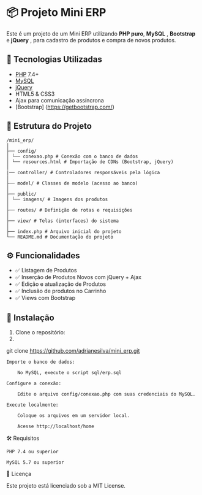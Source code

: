 # 📦 Projeto Mini ERP

Este é um projeto de um Mini ERP utilizando **PHP puro**, **MySQL** , **Bootstrap** e  **jQuery** , para cadastro de produtos e compra de novos produtos.

## 🚀 Tecnologias Utilizadas

- [PHP](https://www.php.net/) 7.4+
- [MySQL](https://www.mysql.com/)
- [jQuery](https://jquery.com/)
- HTML5 & CSS3
- Ajax para comunicação assíncrona
- [Bootstrap] (https://getbootstrap.com/)

## 📂 Estrutura do Projeto

```
/mini_erp/
│
├── config/
│ └── conexao.php # Conexão com o banco de dados
│ └── resources.html # Importação de CDNs (Bootstrap, jQuery)
│
|── controller/ # Controladores responsáveis pela lógica
│
├── model/ # Classes de modelo (acesso ao banco)
│
├── public/
│ └── imagens/ # Imagens dos produtos
│
├── routes/ # Definição de rotas e requisições
│
├── view/ # Telas (interfaces) do sistema
│
├── index.php # Arquivo inicial do projeto
└── README.md # Documentação do projeto
```

## ⚙️ Funcionalidades

- ✅ Listagem de Produtos
- ✅ Inserção de Produtos Novos com jQuery + Ajax
- ✅ Edição e atualização de Produtos
- ✅ Inclusão de produtos no Carrinho
- ✅ Views com Bootstrap

## 💾 Instalação

1. Clone o repositório:
2. 
git clone https://github.com/adrianesilva/mini_erp.git

    Importe o banco de dados:

        No MySQL, execute o script sql/erp.sql

    Configure a conexão:

        Edite o arquivo config/conexao.php com suas credenciais do MySQL.

    Execute localmente:

        Coloque os arquivos em um servidor local.

        Acesse http://localhost/home

🛠 Requisitos

    PHP 7.4 ou superior

    MySQL 5.7 ou superior


📄 Licença

Este projeto está licenciado sob a MIT License.
